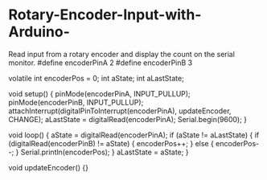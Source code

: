 # Rotary-Encoder-Input-with-Arduino-
Read input from a rotary encoder and display the count on the serial monitor.
#define encoderPinA 2
#define encoderPinB 3

volatile int encoderPos = 0;
int aState;
int aLastState;

void setup() {
  pinMode(encoderPinA, INPUT_PULLUP);
  pinMode(encoderPinB, INPUT_PULLUP);
  attachInterrupt(digitalPinToInterrupt(encoderPinA), updateEncoder, CHANGE);
  aLastState = digitalRead(encoderPinA);
  Serial.begin(9600);
}

void loop() {
  aState = digitalRead(encoderPinA);
  if (aState != aLastState) {
    if (digitalRead(encoderPinB) != aState) {
      encoderPos++;
    } else {
      encoderPos--;
    }
    Serial.println(encoderPos);
  }
  aLastState = aState;
}

void updateEncoder() {}
